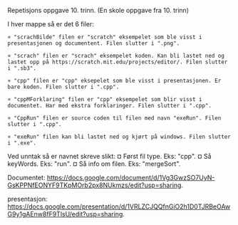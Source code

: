 Repetisjons oppgave 10. trinn. (En skole oppgave fra 10. trinn)

I hver mappe så er det 6 filer:

	¤ "scrachBilde" filen er "scratch" eksempelet som ble visst i presentasjonen og documentent. Filen slutter i ".png".

	¤ "scrach" filen er "scrach" eksempelet koden. Kan bli lastet ned og lastet opp på https://scratch.mit.edu/projects/editor/. Filen slutter i ".sb3".

	¤ "cpp" filen er "cpp" eksepelet som ble visst i presentasjonen. Er bare koden. Filen slutter i ".cpp".

	¤ "cppMForklaring" filen er "cpp" eksempelet som blir visst i documentet. Har med ekstra forklaringer. Filen slutter i ".cpp".

	¤ "CppRun" filen er source coden til filen med navn "exeRun". Filen slutter i ".cpp".

	¤ "exeRun" filen kan bli lastet ned og kjørt på windows. Filen slutter i ".exe".

Ved unntak så er navnet skreve slikt:
	¤ Først fil type. Eks: "cpp".
	¤ Så keyWords. Eks: "run".
	¤ Så info om filen. Eks: "mergeSort".


Documentet: https://docs.google.com/document/d/1Vg3GwzSO7UyN-GsKPPNfEONYF9TKpMOrb2px8NUkmzs/edit?usp=sharing.

presentasjon: https://docs.google.com/presentation/d/1VRLZCJQQfnGiO2h1D0TJRBeOAwG9y1gAEnw8fF9TlsU/edit?usp=sharing.
